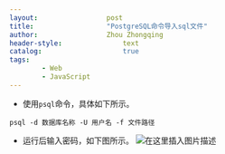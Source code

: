 ```yaml
---
layout:					post
title:					"PostgreSQL命令导入sql文件"
author:					Zhou Zhongqing
header-style:				text
catalog:					true
tags:
		- Web
		- JavaScript
---
```

- 使用`psql`命令，具体如下所示。
```
psql -d 数据库名称 -U 用户名 -f 文件路径
```
- 运行后输入密码，如下图所示。 
![在这里插入图片描述](https://i-blog.csdnimg.cn/blog_migrate/40b0bdb0e1f710f89b3e2ab7267e15c5.png#pic_center)

